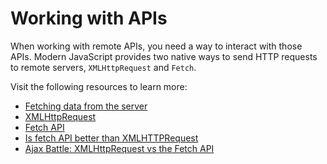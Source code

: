 # Working with APIs

When working with remote APIs, you need a way to interact with those APIs. Modern JavaScript provides two native ways to send HTTP requests to remote servers, `XMLHttpRequest` and `Fetch`.

Visit the following resources to learn more:

- [Fetching data from the server](https://developer.mozilla.org/en-US/docs/Learn/JavaScript/Client-side_web_APIs/Fetching_data)
- [XMLHttpRequest](https://developer.mozilla.org/en-US/docs/Web/API/XMLHttpRequest)
- [Fetch API](https://developer.mozilla.org/en-US/docs/Web/API/Fetch_API)
- [Is fetch API better than XMLHTTPRequest](https://medium.com/beginners-guide-to-mobile-web-development/the-fetch-api-2c962591f5c)
- [Ajax Battle: XMLHttpRequest vs the Fetch API](https://blog.openreplay.com/ajax-battle-xmlhttprequest-vs-the-fetch-api)